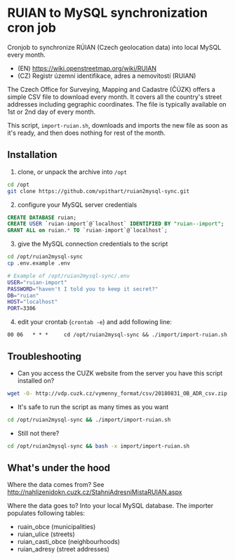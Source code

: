 # RUIAN to MySQL synchronization cron job

Cronjob to synchronize RÚIAN (Czech geolocation data) into local MySQL every month.

- (EN) https://wiki.openstreetmap.org/wiki/RUIAN
- (CZ) Registr územní identifikace, adres a nemovitostí (RUIAN)

The Czech Office for Surveying, Mapping and Cadastre (ČÚZK) offers a simple CSV file to download every month. It covers all the country's street addresses including gegraphic coordinates. The file is typically available on 1st or 2nd day of every month.

This script, `import-ruian.sh`, downloads and imports the new file as soon as it's ready, and then does nothing for rest of the month.

## Installation

1) clone, or unpack the archive into `/opt`
```sh
cd /opt
git clone https://github.com/vpithart/ruian2mysql-sync.git
```

2) configure your MySQL server credentials
```sql
CREATE DATABASE ruian;
CREATE USER `ruian-import`@`localhost` IDENTIFIED BY "ruian--import";
GRANT ALL on ruian.* TO `ruian-import`@`localhost`;
```
3) give the MySQL connection credentials to the script
```sh
cd /opt/ruian2mysql-sync
cp .env.example .env
```

```sh
# Example of /opt/ruian2mysql-sync/.env
USER="ruian-import"
PASSWORD="haven't I told you to keep it secret?"
DB="ruian"
HOST="localhost"
PORT=3306
```

4) edit your crontab (`crontab -e`) and add following line:
```
00 06   * * *     cd /opt/ruian2mysql-sync && ./import/import-ruian.sh
```

## Troubleshooting

- Can you access the CUZK website from the server you have this script installed on?
```sh
wget -O- http://vdp.cuzk.cz/vymenny_format/csv/20180831_OB_ADR_csv.zip
```

- It's safe to run the script as many times as you want
```sh
cd /opt/ruian2mysql-sync && ./import/import-ruian.sh
```

- Still not there?
```sh
cd /opt/ruian2mysql-sync && bash -x import/import-ruian.sh
```

## What's under the hood
Where the data comes from? See http://nahlizenidokn.cuzk.cz/StahniAdresniMistaRUIAN.aspx

Where the data goes to? Into your local MySQL database. The importer populates following tables:
- ruain_obce (municipalities)
- ruian_ulice (streets)
- ruian_casti_obce (neighbourhoods)
- ruian_adresy (street addresses)
